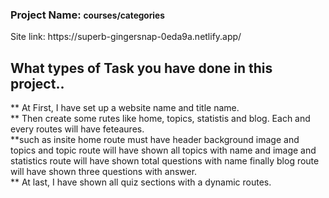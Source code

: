 <h3>Project Name: <small>courses/categories</small></h3>
Site link: https://superb-gingersnap-0eda9a.netlify.app/
<h2>What types of Task you have done in this project..</h2>
** At First, I have set up a website name and title name.<br/>
** Then create some rutes like home, topics, statistis and blog. Each and every routes will have feteaures.<br/>
**such as insite home route must have header background image and topics and topic route will have shown all topics with name and image and statistics route will have shown total questions with name finally blog route will have shown three questions with answer.<br/>
** At last, I have shown all quiz sections with a dynamic routes.
